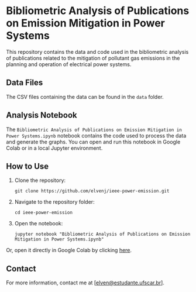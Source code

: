 # Bibliometric Analysis of Publications on Emission Mitigation in Power Systems

This repository contains the data and code used in the bibliometric analysis of publications related to the mitigation of pollutant gas emissions in the planning and operation of electrical power systems.

## Data Files

The CSV files containing the data can be found in the `data` folder.

## Analysis Notebook

The `Bibliometric Analysis of Publications on Emission Mitigation in Power Systems.ipynb` notebook contains the code used to process the data and generate the graphs. You can open and run this notebook in Google Colab or in a local Jupyter environment.

## How to Use

1. Clone the repository:
    ```
    git clone https://github.com/elvenj/ieee-power-emission.git
    ```

2. Navigate to the repository folder:
    ```
    cd ieee-power-emission
    ```

3. Open the notebook:
    ```
    jupyter notebook "Bibliometric Analysis of Publications on Emission Mitigation in Power Systems.ipynb"
    ```

Or, open it directly in Google Colab by clicking [here](https://colab.research.google.com/drive/1SkF8neXQk7nXUG3HwOxxkURChXq9bCJb?usp=sharing).


## Contact

For more information, contact me at [elven@estudante.ufscar.br].
